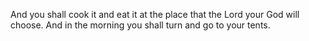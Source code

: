 And you shall cook it and eat it at the place that the Lord your God will choose. And in the morning you shall turn and go to your tents.
